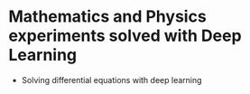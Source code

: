 # Mathematics and Physics experiments solved with Deep Learning

- Solving differential equations with deep learning
